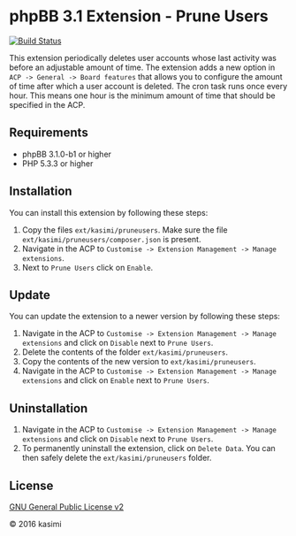 phpBB 3.1 Extension - Prune Users
=====================

[![Build Status](https://travis-ci.org/kasimi/phpbb-ext-pruneusers.svg?branch=master)](https://travis-ci.org/kasimi/phpbb-ext-pruneusers)

This extension periodically deletes user accounts whose last activity was before an adjustable amount of time. The extension adds a new option in `ACP -> General -> Board features` that allows you to configure the amount of time after which a user account is deleted. The cron task runs once every hour. This means one hour is the minimum amount of time that should be specified in the ACP.

## Requirements
* phpBB 3.1.0-b1 or higher
* PHP 5.3.3 or higher

## Installation
You can install this extension by following these steps:

1. Copy the files `ext/kasimi/pruneusers`. Make sure the file `ext/kasimi/pruneusers/composer.json` is present.
2. Navigate in the ACP to `Customise -> Extension Management -> Manage extensions`.
3. Next to `Prune Users` click on `Enable`.

## Update
You can update the extension to a newer version by following these steps:

1. Navigate in the ACP to `Customise -> Extension Management -> Manage extensions` and click on `Disable` next to `Prune Users`.
2. Delete the contents of the folder `ext/kasimi/pruneusers`.
3. Copy the contents of the new version to `ext/kasimi/pruneusers`.
4. Navigate in the ACP to `Customise -> Extension Management -> Manage extensions` and click on `Enable` next to `Prune Users`.

## Uninstallation
1. Navigate in the ACP to `Customise -> Extension Management -> Manage extensions` and click on `Disable` next to `Prune Users`.
2. To permanently uninstall the extension, click on `Delete Data`. You can then safely delete the `ext/kasimi/pruneusers` folder.

## License
[GNU General Public License v2](http://opensource.org/licenses/GPL-2.0)

© 2016 kasimi
